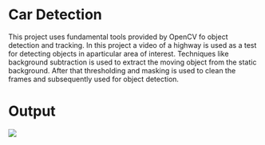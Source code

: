 # Car Detection
This project uses fundamental tools provided by OpenCV fo object detection and tracking. In this project a video of a highway is used as a test for detecting objects in aparticular area of interest. Techniques like background subtraction is used to extract the moving object from the static background. After that thresholding and masking is used to clean the frames and subsequently used for object detection.

# Output
<img src="output.gif">

